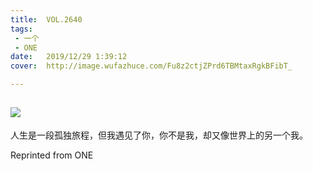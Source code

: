 ```yaml
---
title:	VOL.2640
tags:
 - 一个
 - ONE
date:	2019/12/29 1:39:12
cover:	http://image.wufazhuce.com/Fu8z2ctjZPrd6TBMtaxRgkBFibT_

---
```

![](http://image.wufazhuce.com/Fu8z2ctjZPrd6TBMtaxRgkBFibT_)
---

人生是一段孤独旅程，但我遇见了你，你不是我，却又像世界上的另一个我。
 
Reprinted from ONE
